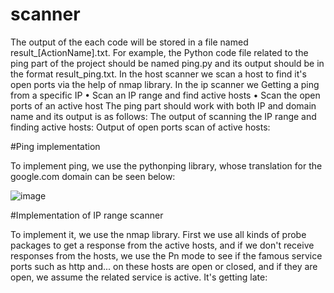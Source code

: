 # scanner
The output of the each code will be stored in a file named result_[ActionName].txt. 
For example, the Python code file related to the ping part of the project should be named ping.py and its output should be in the format result_ping.txt.
In the host scanner we scan a host to find it's open ports via the help of nmap library.
In the ip scanner we 
Getting a ping from a specific IP
• Scan an IP range and find active hosts
• Scan the open ports of an active host
The ping part should work with both IP and domain name and its output is as follows:
The output of scanning the IP range and finding active hosts:
Output of open ports scan of active hosts:

#Ping implementation

To implement ping, we use the pythonping library, whose translation for the google.com domain can be seen below:

![image](https://github.com/MahdiTheGreat/scanner/assets/47212121/d371d3f4-79af-4d3d-bc56-8d419eabbfa7)

#Implementation of IP range scanner

To implement it, we use the nmap library. First we use all kinds of probe packages to get a response from the active hosts, and if we don't receive responses from the hosts, we use the Pn mode to see if the famous service ports such as http and... on
these hosts are open or closed, and if they are open, we assume the related service is active.
It's getting late:
